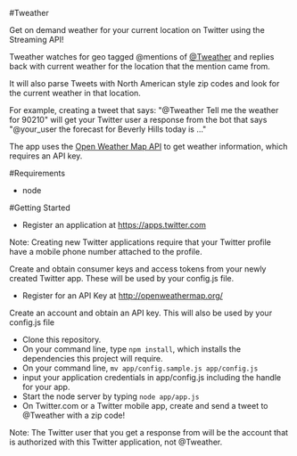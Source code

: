 #Tweather

Get on demand weather for your current location on Twitter using the Streaming API! 

Tweather watches for geo tagged @mentions of [@Tweather](https://twitter.com/tweather) and replies back with current weather for the location that the mention came from.

It will also parse Tweets with North American style zip codes and look for the current weather in that location.

For example, creating a tweet that says: "@Tweather Tell me the weather for 90210" will get your Twitter user a response from the bot that says "@your_user the forecast for Beverly Hills today is ..."

The app uses the [Open Weather Map API](http://openweathermap.org/api) to get weather information, which requires an API key.

#Requirements
* node

#Getting Started

* Register an application at https://apps.twitter.com

Note: Creating new Twitter applications require that your Twitter profile have a mobile phone number attached to the profile.

Create and obtain consumer keys and access tokens from your newly created Twitter app. These will be used by your config.js file.

* Register for an API Key at http://openweathermap.org/

Create an account and obtain an API key. This will also be used by your config.js file

* Clone this repository.
* On your command line, type `npm install`, which installs the dependencies this project will require.
* On your command line, `mv app/config.sample.js app/config.js`
* input your application credentials in app/config.js including the handle for your app.
* Start the node server by typing `node app/app.js`
* On Twitter.com or a Twitter mobile app, create and send a tweet to @Tweather with a zip code!

Note: The Twitter user that you get a response from will be the account that is authorized with this Twitter application, not @Tweather.
